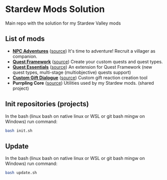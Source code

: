 # Stardew Mods Solution
Main repo with the solution for my Stardew Valley mods

## List of mods

- **[NPC Adventures](https://www.nexusmods.com/stardewvalley/mods/4582)** ([source](https://github.com/purrplingcat/PurrplingMod))
It's time to adventure! Recruit a villager as companion.
- **[Quest Framework](https://www.nexusmods.com/stardewvalley/mods/6414)** ([source](https://github.com/purrplingcat/QuestFramework))
Create your custom quests and quest types.
- **[Quest Essentials](https://www.nexusmods.com/stardewvalley/mods/8827)** ([source](./QuestEssentials)) An extension for Quest Framework (new quest types, multi-stage (multiobjective) quests support)
- **[Custom Gift Dialogue](https://www.nexusmods.com/stardewvalley/mods/7304)** ([source](https://github.com/purrplingcat/StardewMods/tree/master/CustomGiftDialogue)) Custom gift reaction creation tool
- **Purrpling Core** ([source](https://github.com/purrplingcat/PurrplingCore)) Utilities used by my Stardew mods. (shared project)

## Init repositories (projects)

In the bash (linux bash on native linux or WSL or git bash mingw on Windows) run command:

```bash
bash init.sh
```

## Update

In the bash (linux bash on native linux or WSL or git bash mingw on Windows) run command:

```bash
bash update.sh
```
